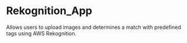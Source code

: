 # Rekognition_App
Allows users to upload images and determines a match with predefined tags using AWS Rekognition.
